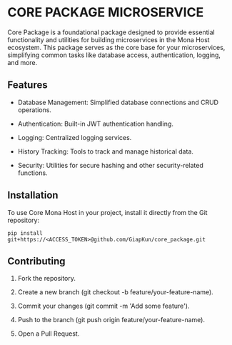 # CORE PACKAGE MICROSERVICE

Core Package is a foundational package designed to provide essential functionality and utilities for building microservices in the Mona Host ecosystem. This package serves as the core base for your microservices, simplifying common tasks like database access, authentication, logging, and more.

## Features

- Database Management: Simplified database connections and CRUD operations.

- Authentication: Built-in JWT authentication handling.

- Logging: Centralized logging services.

- History Tracking: Tools to track and manage historical data.

- Security: Utilities for secure hashing and other security-related functions.

## Installation

To use Core Mona Host in your project, install it directly from the Git repository:

    pip install git+https://<ACCESS_TOKEN>@github.com/GiapKun/core_package.git

## Contributing

1. Fork the repository.

2. Create a new branch (git checkout -b feature/your-feature-name).

3. Commit your changes (git commit -m 'Add some feature').

4. Push to the branch (git push origin feature/your-feature-name).

5. Open a Pull Request.
